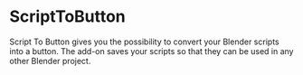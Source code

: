# ScriptToButton
Script To Button gives you the possibility to convert your Blender scripts into a button.
The add-on saves your scripts so that they can be used in any other Blender project.
